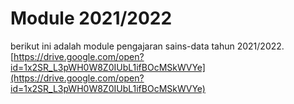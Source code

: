 # Module 2021/2022 


berikut ini adalah module pengajaran sains-data tahun 2021/2022. 
[https://drive.google.com/open?id=1x2SR_L3pWH0W8Z0IUbL1ifBOcMSkWVYe](https://drive.google.com/open?id=1x2SR_L3pWH0W8Z0IUbL1ifBOcMSkWVYe)
